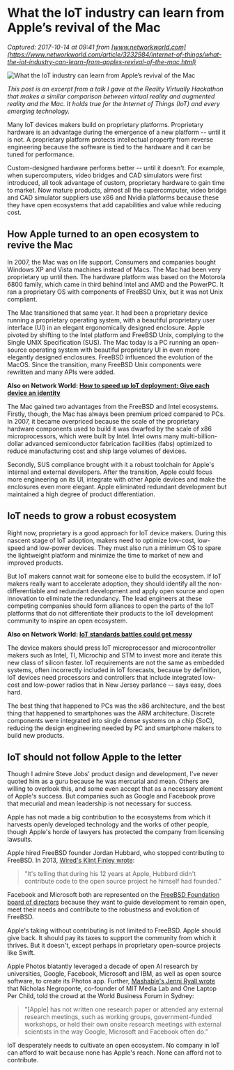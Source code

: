 # What the IoT industry can learn from Apple’s revival of the Mac

_Captured: 2017-10-14 at 09:41 from [www.networkworld.com](https://www.networkworld.com/article/3232984/internet-of-things/what-the-iot-industry-can-learn-from-apples-revival-of-the-mac.html)_

![What the IoT industry can learn from Apple’s revival of the Mac](https://images.idgesg.net/images/article/2017/10/macbook_negro-2007-100738602-large.jpg)

_This post is an excerpt from a talk I gave at the Reality Virtually Hackathon that makes a similar comparison between virtual reality and augmented reality and the Mac. It holds true for the Internet of Things (IoT) and every emerging technology._

Many IoT devices makers build on proprietary platforms. Proprietary hardware is an advantage during the emergence of a new platform -- until it is not. A proprietary platform protects intellectual property from reverse engineering because the software is tied to the hardware and it can be tuned for performance.

Custom-designed hardware performs better -- until it doesn't. For example, when supercomputers, video bridges and CAD simulators were first introduced, all took advantage of custom, proprietary hardware to gain time to market. Now mature products, almost all the supercomputer, video bridge and CAD simulator suppliers use x86 and Nvidia platforms because these they have open ecosystems that add capabilities and value while reducing cost.

## How Apple turned to an open ecosystem to revive the Mac

In 2007, the Mac was on life support. Consumers and companies bought Windows XP and Vista machines instead of Macs. The Mac had been very proprietary up until then. The hardware platform was based on the Motorola 6800 family, which came in third behind Intel and AMD and the PowerPC. It ran a proprietary OS with components of FreeBSD Unix, but it was not Unix compliant.

The Mac transitioned that same year. It had been a proprietary device running a proprietary operating system, with a beautiful proprietary user interface (UI) in an elegant ergonomically designed enclosure. Apple pivoted by shifting to the Intel platform and FreeBSD Unix, complying to the Single UNIX Specification (SUS). The Mac today is a PC running an open-source operating system with beautiful proprietary UI in even more elegantly designed enclosures. FreeBSD influenced the evolution of the MacOS. Since the transition, many FreeBSD Unix components were rewritten and many APIs were added.

**Also on Network World: [How to speed up IoT deployment: Give each device an identity](https://www.networkworld.com/article/3232628/internet-of-things/how-to-speed-up-iot-deployment-give-each-device-an-identity.html#tk.nww-fsb)**

The Mac gained two advantages from the FreeBSD and Intel ecosystems. Firstly, though, the Mac has always been premium priced compared to PCs. In 2007, it became overpriced because the scale of the proprietary hardware components used to build it was dwarfed by the scale of x86 microprocessors, which were built by Intel. Intel owns many multi-billion-dollar advanced semiconductor fabrication facilities (fabs) optimized to reduce manufacturing cost and ship large volumes of devices.

Secondly, SUS compliance brought with it a robust toolchain for Apple's internal and external developers. After the transition, Apple could focus more engineering on its UI, integrate with other Apple devices and make the enclosures even more elegant. Apple eliminated redundant development but maintained a high degree of product differentiation.

## IoT needs to grow a robust ecosystem

Right now, proprietary is a good approach for IoT device makers. During this nascent stage of IoT adoption, makers need to optimize low-cost, low-speed and low-power devices. They must also run a minimum OS to spare the lightweight platform and minimize the time to market of new and improved products.

But IoT makers cannot wait for someone else to build the ecosystem. If IoT makers really want to accelerate adoption, they should identify all the non-differentiable and redundant development and apply open source and open innovation to eliminate the redundancy. The lead engineers at these competing companies should form alliances to open the parts of the IoT platforms that do not differentiate their products to the IoT development community to inspire an open ecosystem.

**Also on Network World: [IoT standards battles could get messy](https://www.networkworld.com/article/3195468/internet-of-things/iot-standards-battles-could-get-messy.html#tk.nww-fsb)**

The device makers should press IoT microprocessor and microcontroller makers such as Intel, TI, Microchip and STM to invest more and iterate this new class of silicon faster. IoT requirements are not the same as embedded systems, often incorrectly included in IoT forecasts, because by definition, IoT devices need processors and controllers that include integrated low-cost and low-power radios that in New Jersey parlance -- says easy, does hard.

The best thing that happened to PCs was the x86 architecture, and the best thing that happened to smartphones was the ARM architecture. Discrete components were integrated into single dense systems on a chip (SoC), reducing the design engineering needed by PC and smartphone makers to build new products.

## IoT should not follow Apple to the letter

Though I admire Steve Jobs' product design and development, I've never quoted him as a guru because he was mercurial and mean. Others are willing to overlook this, and some even accept that as a necessary element of Apple's success. But companies such as Google and Facebook prove that mecurial and mean leadership is not necessary for success.

Apple has not made a big contribution to the ecosystems from which it harvests openly developed technology and the works of other people, though Apple's horde of lawyers has protected the company from licensing lawsuits.

Apple hired FreeBSD founder Jordan Hubbard, who stopped contributing to FreeBSD. In 2013, [Wired's Klint Finley wrote](https://www.wired.com/2013/08/jordan-hubbard/):

> "It's telling that during his 12 years at Apple, Hubbard didn't contribute code to the open source project he himself had founded."

Facebook and Microsoft both are represented on the [FreeBSD Foundation board of directors](https://www.freebsdfoundation.org/about/board-of-directors/) because they want to guide development to remain open, meet their needs and contribute to the robustness and evolution of FreeBSD.

Apple's taking without contributing is not limited to FreeBSD. Apple should give back. It should pay its taxes to support the community from which it thrives. But it doesn't, except perhaps in proprietary open-source projects like Swift.

Apple Photos blatantly leveraged a decade of open AI research by universities, Google, Facebook, Microsoft and IBM, as well as open source software, to create its Photos app. Further, [Mashable's Jenni Ryall wrote](http://mashable.com/2016/06/10/apple-negroponte-australia/#1mGca5ardZq7) that Nicholas Negroponte, co-founder of MIT Media Lab and One Laptop Per Child, told the crowd at the World Business Forum in Sydney:

> "[Apple] has not written one research paper or attended any external research meetings, such as working groups, government-funded workshops, or held their own onsite research meetings with external scientists in the way Google, Microsoft and Facebook often do."

IoT desperately needs to cultivate an open ecosystem. No company in IoT can afford to wait because none has Apple's reach. None can afford not to contribute.
